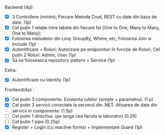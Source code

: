 Backend (4p):

- [x] 3 Controllere (minim); Fiecare Metoda Crud, REST cu date din baza de date. (1p)
- [x] Cel puțin 1 relație între tabele din fiecare fel (One to One, Many to Many, One to Many);
- [x] Folosirea metodelor din Linq: GroupBy, Where, etc; Folosirea Join si Include (1p)
- [x] Autentificare + Roluri; Autorizare pe endpointuri în funcție de Roluri; Cel putin 2 Roluri: Admin, User (1p)
- [x] Sa se foloseasca repository pattern + Service (1p)

Extra:

- [x] Autentificare cu Identity (1p)

Frontend(4p) :

- [x] Cel putin 3 componente. Existenta rutelor (simple + parametru). (1 p)
- [x] Cel putin 3 servicii conectate la serverul din .NET. Afisarea de date din servicii in componente. (1.5p)
- [ ] Cel putin 1 directiva. (pe langa cea facuta la laborator) (0.25)
- [ ] Cel putin 1 pipe (0.25p)
- [x] Register + Login (cu reactive forms) + Implementare Guard (1p)
